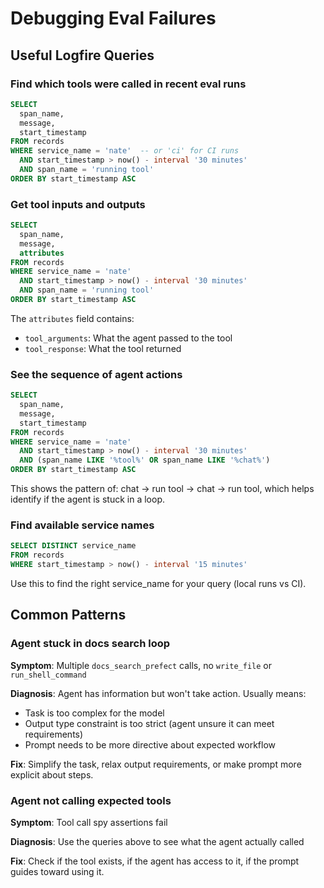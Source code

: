 # Debugging Eval Failures

## Useful Logfire Queries

### Find which tools were called in recent eval runs

```sql
SELECT
  span_name,
  message,
  start_timestamp
FROM records
WHERE service_name = 'nate'  -- or 'ci' for CI runs
  AND start_timestamp > now() - interval '30 minutes'
  AND span_name = 'running tool'
ORDER BY start_timestamp ASC
```

### Get tool inputs and outputs

```sql
SELECT
  span_name,
  message,
  attributes
FROM records
WHERE service_name = 'nate'
  AND start_timestamp > now() - interval '30 minutes'
  AND span_name = 'running tool'
ORDER BY start_timestamp ASC
```

The `attributes` field contains:
- `tool_arguments`: What the agent passed to the tool
- `tool_response`: What the tool returned

### See the sequence of agent actions

```sql
SELECT
  span_name,
  message,
  start_timestamp
FROM records
WHERE service_name = 'nate'
  AND start_timestamp > now() - interval '30 minutes'
  AND (span_name LIKE '%tool%' OR span_name LIKE '%chat%')
ORDER BY start_timestamp ASC
```

This shows the pattern of: chat → run tool → chat → run tool, which helps identify if the agent is stuck in a loop.

### Find available service names

```sql
SELECT DISTINCT service_name
FROM records
WHERE start_timestamp > now() - interval '15 minutes'
```

Use this to find the right service_name for your query (local runs vs CI).

## Common Patterns

### Agent stuck in docs search loop

**Symptom**: Multiple `docs_search_prefect` calls, no `write_file` or `run_shell_command`

**Diagnosis**: Agent has information but won't take action. Usually means:
- Task is too complex for the model
- Output type constraint is too strict (agent unsure it can meet requirements)
- Prompt needs to be more directive about expected workflow

**Fix**: Simplify the task, relax output requirements, or make prompt more explicit about steps.

### Agent not calling expected tools

**Symptom**: Tool call spy assertions fail

**Diagnosis**: Use the queries above to see what the agent actually called

**Fix**: Check if the tool exists, if the agent has access to it, if the prompt guides toward using it.
